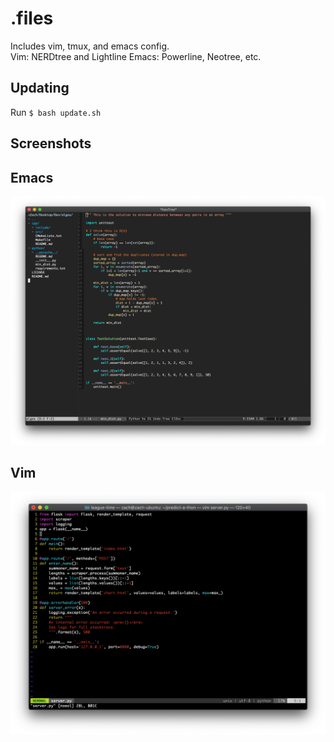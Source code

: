 # .files
Includes vim, tmux, and emacs config.  
Vim: NERDtree and Lightline
Emacs: Powerline, Neotree, etc.  

## Updating
Run `$ bash update.sh`

## Screenshots
## Emacs
![Emacs](/emacs.png)  

## Vim
![Vim](/vimdemo.png)  
